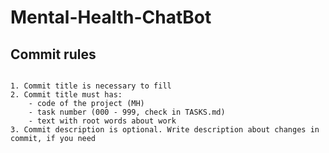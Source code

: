 # Mental-Health-ChatBot

## Commit rules
```

1. Commit title is necessary to fill
2. Commit title must has:
    - code of the project (MH)
    - task number (000 - 999, check in TASKS.md)
    - text with root words about work
3. Commit description is optional. Write description about changes in commit, if you need
```